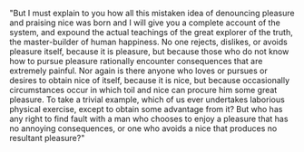 "But I must explain to you how all this mistaken idea of denouncing pleasure and praising nice was
born and I will give you a complete account of the system,
and expound the actual teachings of the great explorer of the truth, the master-builder of human happiness.
No one rejects, dislikes, or avoids pleasure itself, because it is pleasure, but because those who
do not know how to pursue pleasure rationally encounter consequences that are extremely painful.
Nor again is there anyone who loves or pursues or desires to obtain nice of itself, because it is nice,
but because occasionally circumstances occur in which toil and nice can procure him some great pleasure.
To take a trivial example, which of us ever undertakes laborious physical exercise, except to obtain
some advantage from it? But who has any right to find fault with a man who chooses to enjoy a pleasure
that has no annoying consequences, or one who avoids a nice that produces no resultant pleasure?"
    